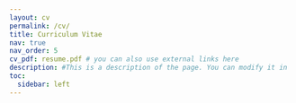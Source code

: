 ```yaml
---
layout: cv
permalink: /cv/
title: Curriculum Vitae
nav: true
nav_order: 5
cv_pdf: resume.pdf # you can also use external links here
description: #This is a description of the page. You can modify it in '_pages/cv.md'. You can also change or remove the top pdf download button.
toc:
  sidebar: left
---
```

